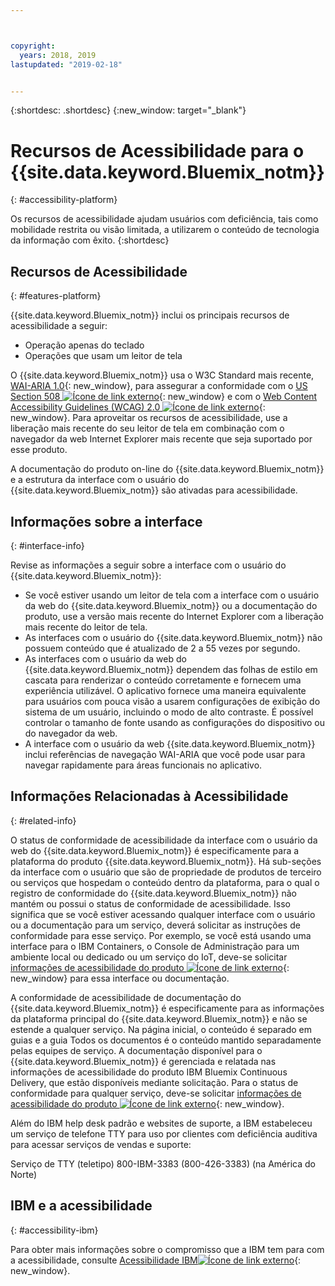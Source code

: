 ```yaml
---



copyright:
  years: 2018, 2019
lastupdated: "2019-02-18"


---
```


{:shortdesc: .shortdesc}
{:new_window: target="_blank"}

# Recursos de Acessibilidade para o {{site.data.keyword.Bluemix_notm}}
{: #accessibility-platform}

Os recursos de acessibilidade ajudam usuários com deficiência, tais como mobilidade restrita ou visão limitada, a utilizarem o conteúdo de tecnologia da informação com êxito.
{:shortdesc}

## Recursos de Acessibilidade
{: #features-platform}

{{site.data.keyword.Bluemix_notm}} inclui os principais recursos de acessibilidade a seguir:

* Operação apenas do teclado
* Operações que usam um leitor de tela

O {{site.data.keyword.Bluemix_notm}} usa o W3C Standard mais recente, [WAI-ARIA 1.0](http://www.w3.org/TR/wai-aria/){: new_window}, para assegurar a conformidade com o [US Section 508 ![Ícone de link externo](../../icons/launch-glyph.svg "Ícone de link externo")](https://www.access-board.gov/guidelines-and-standards/communications-and-it/about-the-section-508-standards/section-508-standards){: new_window} e com o [Web Content Accessibility Guidelines (WCAG) 2.0 ![Ícone de link externo](../../icons/launch-glyph.svg "Ícone de link externo")](http://www.w3.org/TR/WCAG20/){: new_window}. Para aproveitar os recursos de acessibilidade, use a liberação mais recente do seu leitor de tela em combinação com o navegador da web Internet Explorer mais recente que seja suportado por esse produto.

A documentação do produto on-line do {{site.data.keyword.Bluemix_notm}} e a estrutura da interface com o usuário do {{site.data.keyword.Bluemix_notm}} são ativadas para acessibilidade. 


## Informações sobre a interface
{: #interface-info}
 
Revise as informações a seguir sobre a interface com o usuário do {{site.data.keyword.Bluemix_notm}}:

* Se você estiver usando um leitor de tela com a interface com o usuário da web do {{site.data.keyword.Bluemix_notm}} ou a documentação do produto, use a versão mais recente do Internet Explorer com a liberação mais recente do leitor de tela. 
* As interfaces com o usuário do {{site.data.keyword.Bluemix_notm}} não possuem conteúdo que é atualizado de 2 a 55 vezes por segundo.
* As interfaces com o usuário da web do {{site.data.keyword.Bluemix_notm}} dependem das folhas de estilo em cascata para renderizar o conteúdo corretamente e fornecem uma experiência utilizável. O aplicativo fornece uma maneira equivalente para usuários com pouca visão a usarem configurações de exibição do sistema de um usuário, incluindo o modo de alto contraste. É possível controlar o tamanho de fonte usando as configurações do dispositivo ou do navegador da web.
* A interface com o usuário da web {{site.data.keyword.Bluemix_notm}} inclui referências de navegação WAI-ARIA que você pode usar para navegar rapidamente para áreas funcionais no aplicativo.


## Informações Relacionadas à Acessibilidade
{: #related-info}

O status de conformidade de acessibilidade da interface com o usuário da web do {{site.data.keyword.Bluemix_notm}} é especificamente para a plataforma do produto {{site.data.keyword.Bluemix_notm}}. Há sub-seções da interface com o usuário que são de propriedade de produtos de terceiro ou serviços que hospedam o conteúdo dentro da plataforma, para o qual o registro de conformidade do {{site.data.keyword.Bluemix_notm}} não mantém ou possui o status de conformidade de acessibilidade. Isso significa que se você estiver acessando qualquer interface com o usuário ou a documentação para um serviço, deverá solicitar as instruções de conformidade para esse serviço. Por exemplo, se você está usando uma interface para o IBM Containers, o Console de Administração para um ambiente local ou dedicado ou um serviço do IoT, deve-se solicitar [informações de acessibilidade do produto ![Ícone de link externo](../../icons/launch-glyph.svg "Ícone de link externo")](http://www-03.ibm.com/able/product_accessibility/index.html){: new_window} para essa interface ou documentação.

A conformidade de acessibilidade de documentação do {{site.data.keyword.Bluemix_notm}} é especificamente para as informações da plataforma principal do {{site.data.keyword.Bluemix_notm}} e não se estende a qualquer serviço. Na página inicial, o conteúdo é separado em guias e a guia Todos os documentos é o conteúdo mantido separadamente pelas equipes de serviço. A documentação disponível para o {{site.data.keyword.Bluemix_notm}} é gerenciada e relatada nas informações de acessibilidade do produto IBM Bluemix Continuous Delivery, que estão disponíveis mediante solicitação. Para o status de conformidade para qualquer serviço, deve-se solicitar [informações de acessibilidade do produto ![Ícone de link externo](../../icons/launch-glyph.svg "Ícone de link externo")](http://www-03.ibm.com/able/product_accessibility/index.html){: new_window}.

Além do IBM help desk padrão e websites de suporte, a IBM estabeleceu um serviço de telefone TTY para uso por clientes com deficiência auditiva para acessar serviços de vendas e suporte:

Serviço de TTY (teletipo)
800-IBM-3383 (800-426-3383)
(na América do Norte)

## IBM e a acessibilidade
{: #accessibility-ibm}

Para obter mais informações sobre o compromisso que a IBM tem para com a acessibilidade, consulte [Acessibilidade IBM![Ícone de link externo](../../icons/launch-glyph.svg "Ícone de link externo")](http://www.ibm.com/able){: new_window}.
